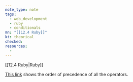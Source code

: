 ```yaml
---
note_type: note
tags:
  - web_development
  - ruby
  - conditionals
mn: "[[12.4 Ruby]]"
kt: theorical
checked: 
resources:
  -
---
```

[[12.4 Ruby|Ruby]]

[This link](https://www.techotopia.com/index.php/Ruby_Operator_Precedence) shows the order of precedence of all the operators. 